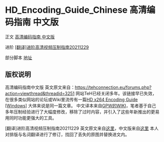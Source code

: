 # HD_Encoding_Guide_Chinese 高清编码指南 中文版

正文 [高清编码指南 中文版](https://github.com/shencore/HD_Encoding_Guide_Chinese/blob/main/%E9%AB%98%E6%B8%85%E7%BC%96%E7%A0%81%E6%8C%87%E5%8D%97%20%E4%B8%AD%E6%96%87%E7%89%88.md)

进阶 [[翻译]进阶高清视频压制指南20211229](https://github.com/shencore/HD_Encoding_Guide_Chinese/blob/main/%5B%E7%BF%BB%E8%AF%91%5D%E8%BF%9B%E9%98%B6%E9%AB%98%E6%B8%85%E8%A7%86%E9%A2%91%E5%8E%8B%E5%88%B6%E6%8C%87%E5%8D%9720211229.md)

部分脚本 [地址](https://github.com/shencore/HD_Encoding_Guide_Chinese/tree/main/Scripts)

## 版权说明

高清编码指南中文版 英文原文来自：https://tehconnection.eu/forums.php?action=viewthread&threadid=3251  网站TeH已经关闭多年。该链接早已失效，在很多类似网站的论坛或Wiki里流传有一篇[HD x264 Encoding Guide [Windows]](https://passthepopcorn.me/forums.php?action=viewthread&threadid=8810)  大体来说是同一篇文章。
中文译本来自[GPW的WIKI](https://greatposterwall.com/wiki.php?action=article&name=x264+%E9%AB%98%E6%B8%85%E7%BC%96%E7%A0%81%E6%8C%87%E5%8D%97)，笔者基于自己多年压制经验进行了大幅度修改，移除了过时内容，并引入了这些年新推出的更易用同时功能更强大的工具。

[翻译]进阶高清视频压制指南20211229 英文原文来自[这里](https://github.com/typing-more/encode_guide/raw/master/encode_guide_English.pdf)，中文版来自[这里](https://blog.cfandora.com/archives/211/) 本人对排版与名词翻译进行了修订，找回了丢失的原图并替换进文内。
